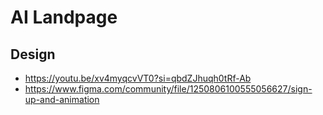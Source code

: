 # AI Landpage

## Design 
- https://youtu.be/xv4myqcvVT0?si=qbdZJhuqh0tRf-Ab
- https://www.figma.com/community/file/1250806100555056627/sign-up-and-animation